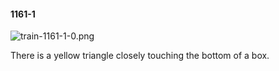 #### 1161-1
![train-1161-1-0.png](https://github.com/lil-lab/nlvr/raw/master/nlvr/train/images/58/train-1161-1-0.png "train-1161-1-0.png")

There is a yellow triangle closely touching the bottom of a box.